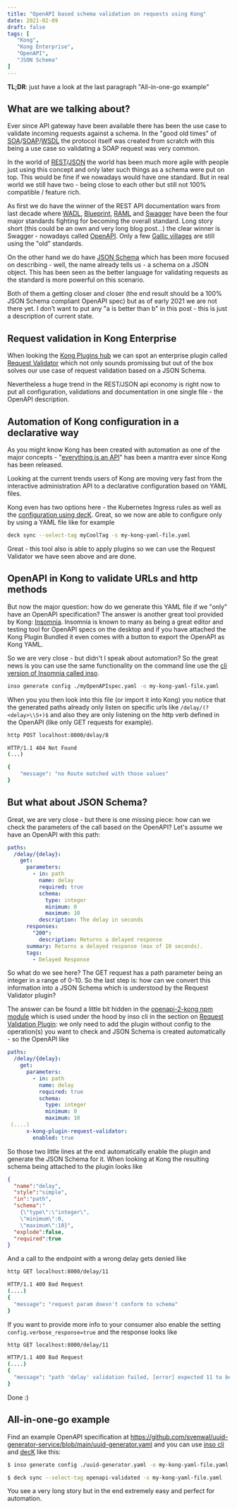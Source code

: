 ```yaml
---
title: "OpenAPI based schema validation on requests using Kong"
date: 2021-02-09
draft: false
tags: [
   "Kong",
   "Kong Enterprise",
   "OpenAPI",
   "JSON Schema"
]
---
```


**TL;DR**: just have a look at the last paragraph "All-in-one-go example"

## What are we talking about?

Ever since API gateway have been available there has been the use case to validate incoming requests against a schema. In the "good old times" of [SOA](https://en.wikipedia.org/wiki/Service-oriented_architecture)/[SOAP](https://en.wikipedia.org/wiki/SOAP)/[WSDL](https://en.wikipedia.org/wiki/Web_Services_Description_Language) the protocol itself was created from scratch with this being a use case so validating a SOAP request was very common.

In the world of [REST](https://en.wikipedia.org/wiki/Representational_state_transfer)/[JSON](https://en.wikipedia.org/wiki/JSON) the world has been much more agile with people just using this concept and only later such things as a schema were put on top. This would be fine if we nowadays would have one standard. But in real world we still have two - being close to each other but still not 100% compatible / feature rich.

As first we do have the winner of the REST API documentation wars from last decade where [WADL](https://en.wikipedia.org/wiki/Web_Application_Description_Language#:~:text=The%20Web%20Application%20Description%20Language,HTTP%20architecture%20of%20the%20Web.), [Blueprint](https://apiblueprint.org/), [RAML](https://en.wikipedia.org/wiki/RAML_(software)) and [Swagger](https://en.wikipedia.org/wiki/Swagger_(software)) have been the four major standards fighting for becoming the overall standard. Long story short (this could be an own and very long blog post...) the clear winner is Swagger - nowadays called [OpenAPI](https://en.wikipedia.org/wiki/OpenAPI_Specification). Only a few [Gallic villages](https://en.wikipedia.org/wiki/Asterix) are still using the "old" standards.

On the other hand we do have [JSON Schema](https://json-schema.org/) which has been more focused on describing - well, the name already tells us - a schema on a JSON object. This has been seen as the better language for validating requests as the standard is more powerful on this scenario.

Both of them a getting closer and closer (the end result should be a 100% JSON Schema compliant OpenAPI spec) but as of early 2021 we are not there yet. I don't want to put any "a is better than b" in this post - this is just a description of current state.

## Request validation in Kong Enterprise

When looking the [Kong Plugins hub](https://docs.konghq.com/hub/) we can spot an enterprise plugin called [Request Validator](https://docs.konghq.com/hub/kong-inc/request-validator/) which not only sounds promissing but out of the box solves our use case of request validation based on a JSON Schema.

Nevertheless a huge trend in the REST/JSON api economy is right now to put all configuration, validations and documentation in one single file - the OpenAPI description.

## Automation of Kong configuration in a declarative way

As you might know Kong has been created with automation as one of the major concepts - "[everything is an API](https://docs.konghq.com/enterprise/2.2.x/admin-api/)" has been a mantra ever since Kong has been released.

Looking at the current trends users of Kong are moving very fast from the interactive administration API to a declarative configuration based on YAML files.

Kong even has two options here - the Kubernetes Ingress rules as well as the [configuration using decK](https://docs.konghq.com/deck/). Great, so we now are able to configure only by using a YAML file like for example

```bash
deck sync --select-tag myCoolTag -s my-kong-yaml-file.yaml
```

Great - this tool also is able to apply plugins so we can use the Request Validator we have seen above and are done.

## OpenAPI in Kong to validate URLs and http methods

But now the major question: how do we generate this YAML file if we "only" have an OpenAPI specification? The answer is another great tool provided by Kong: [Insomnia](https://insomnia.rest/). Insomnia is known to many as being a great editor and testing tool for OpenAPI specs on the desktop and if you have attached the Kong Plugin Bundled it even comes with a button to export the OpenAPI as Kong YAML.

So we are very close - but didn't I speak about automation? So the great news is you can use the same functionality on the command line use the [cli version of Insomnia called inso](https://support.insomnia.rest/collection/105-inso-cli). 

```bash
inso generate config ./myOpenAPIspec.yaml -o my-kong-yaml-file.yaml
```

When you you then look into this file (or import it into Kong) you notice that the generated paths already only listen on specific urls like `/delay/(?<delay>\\S+)$` and also they are only listening on the http verb defined in the OpenAPI (like only GET requests for example).

```bash
http POST localhost:8000/delay/8 

HTTP/1.1 404 Not Found
(...)

{
    "message": "no Route matched with those values"
}
```

## But what about JSON Schema?

Great, we are very close - but there is one missing piece: how can we check the parameters of the call based on the OpenAPI? Let's assume we have an OpenAPI with this path:

```YAML
paths:
  /delay/{delay}:
    get:
      parameters:
        - in: path
          name: delay
          required: true
          schema:
            type: integer
            minimum: 0
            maximum: 10
          description: The delay in seconds
      responses:
        "200":
          description: Returns a delayed response
      summary: Returns a delayed response (max of 10 seconds).
      tags:
        - Delayed Response
```

So what do we see here? The GET request has a path parameter being an integer in a range of 0-10. So the last step is: how can we convert this information into a JSON Schema which is understood by the Request Validator plugin?

The answer can be found a little bit hidden in the [openapi-2-kong npm module](https://www.npmjs.com/package/openapi-2-kong) which is used under the hood by inso cli in the section on [Request Validation Plugin](https://www.npmjs.com/package/openapi-2-kong#request-validation-plugin): we only need to add the plugin without config to the operation(s) you want to check and JSON Schema is created automatically - so the OpenAPI like

```YAML
paths:
  /delay/{delay}:
    get:
      parameters:
        - in: path
          name: delay
          required: true
          schema:
            type: integer
            minimum: 0
            maximum: 10
 (....)
      x-kong-plugin-request-validator:
        enabled: true
```

So those two little lines at the end automatically enable the plugin and generate the JSON Schema for it. When looking at Kong the resulting schema being attached to the plugin looks like

```JSON
{
  "name":"delay",
  "style":"simple",
  "in":"path",
  "schema":"
    {\"type\":\"integer\",
    \"minimum\":0,
    \"maximum\":10}",
  "explode":false,
  "required":true
}
```

And a call to the endpoint with a wrong delay gets denied like

```bash
http GET localhost:8000/delay/11

HTTP/1.1 400 Bad Request
(....)
{
  "message": "request param doesn't conform to schema"
}
```

If you want to provide more info to your consumer also enable the setting `config.verbose_response=true` and the response looks like

```bash
http GET localhost:8000/delay/11

HTTP/1.1 400 Bad Request
(....)
{
  "message": "path 'delay' validation failed, [error] expected 11 to be smaller than 10"
}
```

Done :)

## All-in-one-go example

Find an example OpenAPI specification at <https://github.com/svenwal/uuid-generator-service/blob/main/uuid-generator.yaml> and you can use [inso cli](https://support.insomnia.rest/collection/105-inso-cli) and [decK](https://docs.konghq.com/deck/) like this:

```bash
$ inso generate config ./uuid-generator.yaml -o my-kong-yaml-file.yaml

$ deck sync --select-tag openapi-validated -s my-kong-yaml-file.yaml
```

You see a very long story but in the end extremely easy and perfect for automation.

